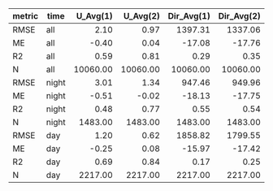 |metric|time |U_Avg(1)|U_Avg(2)|Dir_Avg(1)|Dir_Avg(2)|
|------|-----|-------:|-------:|---------:|---------:|
|RMSE  |all  |    2.10|    0.97|   1397.31|   1337.06|
|ME    |all  |   -0.40|    0.04|    -17.08|    -17.76|
|R2    |all  |    0.59|    0.81|      0.29|      0.35|
|N     |all  |10060.00|10060.00|  10060.00|  10060.00|
|RMSE  |night|    3.01|    1.34|    947.46|    949.96|
|ME    |night|   -0.51|   -0.02|    -18.13|    -17.75|
|R2    |night|    0.48|    0.77|      0.55|      0.54|
|N     |night| 1483.00| 1483.00|   1483.00|   1483.00|
|RMSE  |day  |    1.20|    0.62|   1858.82|   1799.55|
|ME    |day  |   -0.25|    0.08|    -15.97|    -17.42|
|R2    |day  |    0.69|    0.84|      0.17|      0.25|
|N     |day  | 2217.00| 2217.00|   2217.00|   2217.00|
